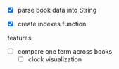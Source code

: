 - [x] parse book data into String
- [x] create indexes function



features

- [ ] compare one term across books
  - [ ] clock visualization

